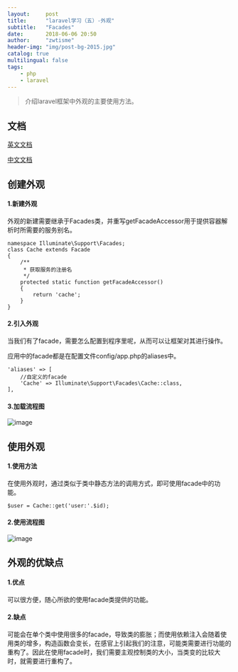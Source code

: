 ```yaml
---
layout:     post
title:      "laravel学习（五）-外观"
subtitle:   "Facades"
date:       2018-06-06 20:50
author:     "zwtisme"
header-img: "img/post-bg-2015.jpg"
catalog: true
multilingual: false
tags:
    - php
    - laravel
---
```


> 介绍laravel框架中外观的主要使用方法。

## 文档

[英文文档](https://laravel.com/docs/5.6/facades)

[中文文档](https://laravel-china.org/docs/laravel/5.6/facades/1361)

## 创建外观

#### 1.新建外观

<p>
外观的新建需要继承于Facades类，并重写getFacadeAccessor用于提供容器解析时所需要的服务别名。
</p>

```
namespace Illuminate\Support\Facades;
class Cache extends Facade
{
    /**
     * 获取服务的注册名
     */
    protected static function getFacadeAccessor()
    {
        return 'cache';
    }
}
```

#### 2.引入外观

<p>
当我们有了facade，需要怎么配置到程序里呢，从而可以让框架对其进行操作。
</p>

<p>
应用中的facade都是在配置文件config/app.php的aliases中。
</p>

```
'aliases' => [
    //自定义的facade
    'Cache' => Illuminate\Support\Facades\Cache::class,
],
```

#### 3.加载流程图

![image]({{site.url}}/img/2018-06-06-4-laravel-study-facades/20180625145952.png?raw=true)

## 使用外观

#### 1.使用方法

<p>
在使用外观时，通过类似于类中静态方法的调用方式，即可使用facade中的功能。
</p>

```
$user = Cache::get('user:'.$id);
```

#### 2.使用流程图

![image]({{site.url}}/img/2018-06-06-4-laravel-study-facades/QQ20180625171351.png?raw=true)

## 外观的优缺点

#### 1.优点

<p>
可以很方便，随心所欲的使用facade类提供的功能。
</p>

#### 2.缺点

<p>
可能会在单个类中使用很多的facade，导致类的膨胀；而使用依赖注入会随着使用类的增多，构造函数会变长，在感官上引起我们的注意，可能类需要进行功能的重构了。因此在使用facade时，我们需要主观控制类的大小，当类变的比较大时，就需要进行重构了。
</p>

